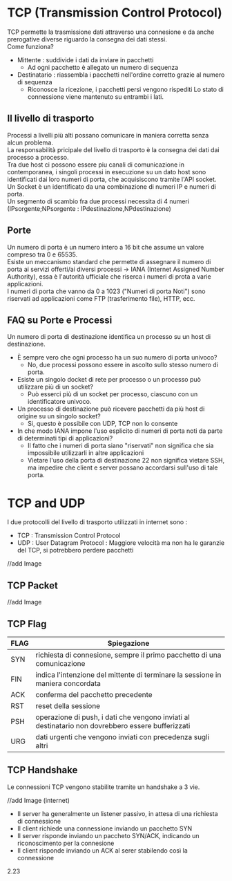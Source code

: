 # TCP (Transmission Control Protocol)
TCP permette la trasmissione dati attraverso una connesione e da anche prerogative diverse riguardo la consegna dei dati stessi.<br>
Come funziona?
- Mittente : suddivide i dati da inviare in pacchetti
  - Ad ogni pacchetto è allegato un numero di sequenza  
- Destinatario : riassembla i pacchetti nell'ordine corretto grazie al numero di sequenza
  - Riconosce la ricezione, i pacchetti persi vengono rispediti
Lo stato di connessione viene mantenuto su entrambi i lati.

## Il livello di trasporto
Processi a livelli più alti possano comunicare in maniera corretta senza alcun problema.<br>
La responsabilità pricipale del livello di trasporto è la consegna dei dati dai processo a processo.<br>
Tra due host ci possono essere piu canali di comunicazione in contemporanea, i singoli processi in esecuzione su un dato host sono identificati dai loro numeri di porta, che acquisiscono tramite l'API socket.<br>
Un Socket è un identificato da una combinazione di numeri IP e numeri di porta.<br>
Un segmento di scambio fra due processi necessita di 4 numeri (IPsorgente;NPsorgente : IPdestinazione,NPdestinazione)

## Porte
Un numero di porta è un numero intero a 16 bit che assume un valore compreso tra 0 e 65535.<br>
Esiste un meccanismo standard che permette di assegnare il numero di porta ai servizi offerti/ai diversi processi -> IANA (Internet Assigned Number Authority), essa è l'autorità ufficiale che riserca i numeri di prota a varie applicazioni.<br>
I numeri di porta che vanno da 0 a 1023 ("Numeri di porta Noti") sono riservati ad applicazioni come FTP (trasferimento file), HTTP, ecc.

## FAQ su Porte e Processi
Un numero di porta di destinazione identifica un processo su un host di destinazione.<br>
- È sempre vero che ogni processo ha un suo numero di porta univoco?
  - No, due processi possono essere in ascolto sullo stesso numero di porta.
- Esiste un singolo docket di rete per processo o un processo può utilizzare più di un socket?
  - Può esserci più di un socket per processo, ciascuno con un identificatore univoco.
- Un processo di destinazione può ricevere pacchetti da più host di origine su un singolo socket?
  - Si, questo è possibile con UDP, TCP non lo consente
- In che modo IANA impone l'uso esplicito di numeri di porta noti da parte di determinati tipi di applicazioni?
  - Il fatto che i numeri di porta siano "riservati" non significa che sia impossibile utilizzarli in altre applicazioni
  - Vietare l'uso della porta di destinazione 22 non significa vietare SSH, ma impedire che client e server possano accordarsi sull'uso di tale porta.

# TCP and UDP
I due protocolli del livello di trasporto utilizzati in internet sono :
- TCP : Transmission Control Protocol 
- UDP : User Datagram Protocol : Maggiore velocità ma non ha le garanzie del TCP, si potrebbero perdere pacchetti

//add Image

## TCP Packet
//add Image


## TCP Flag
| FLAG | Spiegazione |
| ---- | ----------- | 
| SYN  |richiesta di connesione, sempre il primo pacchetto di una comunicazione |
| FIN  | indica l'intenzione del mittente di terminare la sessione in maniera concordata |
| ACK  | conferma del pacchetto precedente |
| RST  | reset della sessione |
| PSH  | operazione di push, i dati che vengono inviati al destinatario non dovrebbero essere bufferizzati |
| URG | dati urgenti che vengono inviati con precedenza sugli altri |

## TCP Handshake
Le connessioni TCP vengono stabilite tramite un handshake a 3 vie.

//add Image (internet)

- Il server ha generalmente un listener passivo, in attesa di una richiesta di connessione
- Il client richiede una connessione inviando un pacchetto SYN
- Il server risponde inviando un paccheto SYN/ACK, indicando un riconoscimento per la connesione
- Il client risponde inviando un ACK al serer stabilendo così la connessione

2.23

